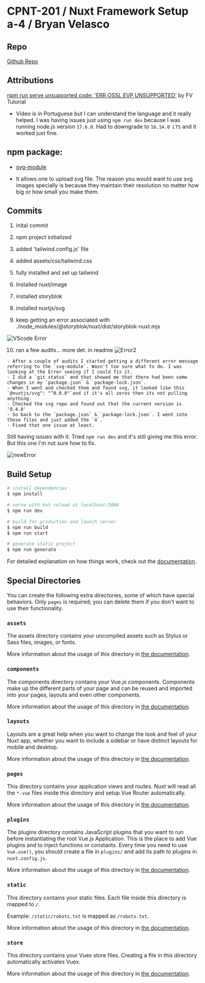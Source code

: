 # CPNT-201 / Nuxt Framework Setup a-4 / Bryan Velasco

## Repo

[Github Repo](https://github.com/cosmob3/cpnt201-a4)

## Attributions

[npm run serve unsupported code: 'ERR OSSL EVP UNSUPPORTED'](https://www.youtube.com/watch?v=ypHphKXRKAg&t=355s) by FV Tutorial 

- Video is in Portuguese but I can understand the language and it really helped. I was having issues just using `npm run dev` because I was running node.js version `17.6.0`. Had to downgrade to `16.14.0 LTS` and it worked just fine.  

## npm package: 

- [svg-module](https://github.com/nuxt-community/svg-module)

- It allows one to upload svg file. The reason you would want to use svg images specially is because they maintain their resolution no matter how big or how small you make them. 


## Commits 
   1. inital commit

   2. npm project initialized

   3. added 'tailwind.config.js' file

   4. added assets/css/tailwind.css

   5. fully installed and set up tailwind

   6. Installed nuxt/image

   7. installed storyblok

   8. installed nuxtjs/svg

   9. keep getting an error associated with ./node_modules/@storyblok/nuxt/dist/storyblok-nuxt.mjs
   
   
   ![VScode Error](https://user-images.githubusercontent.com/97326786/156517309-1c570a8d-4173-4bf8-9ab6-3f2154c0b970.png)

   10. ran a few audits... more det. in readme
   ![Error2](https://user-images.githubusercontent.com/97326786/156517440-dcb4abeb-10cb-479f-bfc0-0f666ca7aaa1.png)


    - After a couple of audits I started getting a different error message referring to the `svg-module`. Wasn't too sure what to do. I was looking at the Error seeing if I could fix it.
    - I did a `git status` and that showed me that there had been some changes in my `package.json` & `package-lock.json`.
    - When I went and checked them and found svg, it looked like this `@nuxtjs/svg": "^0.0.0"`and if it's all zeros then its not pulling anything. 
    - Checked the svg repo and found out that the current version is '0.4.0'
    - So back to the `package.json` & `package-lock.json`. I went into those files and just added the `4`. 
    - Fixed that one issue at least. 
    
    

Still having issues with it. Tried `npm run dev` and it's still giving me this error. But this one I'm not sure how to fix.


   ![newError](https://user-images.githubusercontent.com/97326786/156517356-a369c001-f877-495e-a550-8bc5f43d02d9.png)

## Build Setup

```bash
# install dependencies
$ npm install

# serve with hot reload at localhost:3000
$ npm run dev

# build for production and launch server
$ npm run build
$ npm run start

# generate static project
$ npm run generate
```

For detailed explanation on how things work, check out the [documentation](https://nuxtjs.org).

## Special Directories

You can create the following extra directories, some of which have special behaviors. Only `pages` is required; you can delete them if you don't want to use their functionality.

### `assets`

The assets directory contains your uncompiled assets such as Stylus or Sass files, images, or fonts.

More information about the usage of this directory in [the documentation](https://nuxtjs.org/docs/2.x/directory-structure/assets).

### `components`

The components directory contains your Vue.js components. Components make up the different parts of your page and can be reused and imported into your pages, layouts and even other components.

More information about the usage of this directory in [the documentation](https://nuxtjs.org/docs/2.x/directory-structure/components).

### `layouts`

Layouts are a great help when you want to change the look and feel of your Nuxt app, whether you want to include a sidebar or have distinct layouts for mobile and desktop.

More information about the usage of this directory in [the documentation](https://nuxtjs.org/docs/2.x/directory-structure/layouts).

### `pages`

This directory contains your application views and routes. Nuxt will read all the `*.vue` files inside this directory and setup Vue Router automatically.

More information about the usage of this directory in [the documentation](https://nuxtjs.org/docs/2.x/get-started/routing).

### `plugins`

The plugins directory contains JavaScript plugins that you want to run before instantiating the root Vue.js Application. This is the place to add Vue plugins and to inject functions or constants. Every time you need to use `Vue.use()`, you should create a file in `plugins/` and add its path to plugins in `nuxt.config.js`.

More information about the usage of this directory in [the documentation](https://nuxtjs.org/docs/2.x/directory-structure/plugins).

### `static`

This directory contains your static files. Each file inside this directory is mapped to `/`.

Example: `/static/robots.txt` is mapped as `/robots.txt`.

More information about the usage of this directory in [the documentation](https://nuxtjs.org/docs/2.x/directory-structure/static).

### `store`

This directory contains your Vuex store files. Creating a file in this directory automatically activates Vuex.

More information about the usage of this directory in [the documentation](https://nuxtjs.org/docs/2.x/directory-structure/store).
